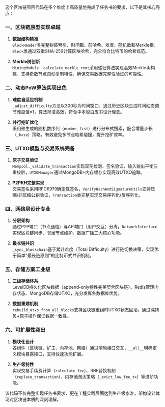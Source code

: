 这个区块链项目代码在多个维度上高质量地完成了任务书的要求，以下是其核心亮点：

### 一、区块链原型实现卓越
1. **数据结构精准**  
   `BlockHeader`类完整封装索引、时间戳、前哈希、难度、随机数和Merkle根，`Block`类通过双重SHA-256计算区块哈希，完全符合比特币的哈希规范。
   
2. **Merkle树创新**  
   `MiningModule._calculate_merkle_root`采用递归算法实现高效Merkle树构建，支持奇数节点自动复制特性，确保交易数据完整性验证的可靠性。

### 二、动态PoW算法实现出色
1. **难度自适应机制**  
   `_adjust_difficulty`方法以300秒为时间窗口，通过历史区块生成时间动态调节难度值±1，算法简洁高效，符合中本聪白皮书设计理念。

2. **并行挖矿优化**  
   采用预生成的随机数序列（`number_list`）进行分布式搜索，配合增量步长（`_base`）策略，有效避免多节点哈希碰撞，提升挖矿效率。

### 三、UTXO模型与交易系统完备
1. **原子交易验证**  
   `Mempool._validate_transaction`实现双花检测、签名验证、输入输出平衡三重校验，`UTXOManager`通过MongoDB+内存缓存实现高效UTXO追踪。

2. **P2PKH完整实现**  
   交易签名采用RFC6979确定性签名，`VerifyHashAndSignatureUtils`支持压缩/非压缩公钥验证，`Transaction`类完整实现交易序列化/反序列化。

### 四、网络层设计专业
1. **分层架构**  
   通过P2P端口（节点通信）与API端口（用户交互）分离，`NetworkInterface`实现区块链同步、邻居节点维护、数据广播三大核心功能。

2. **最长链共识**  
   `_sync_blockchain`基于累计难度（Total Difficulty）进行链切换决策，实现优于简单"最长链原则"的比特币式共识机制。

### 五、存储方案工业级
1. **三级存储体系**  
   LevelDB持久化区块数据（append-only特性完美契合区块链）、Redis管理内存状态、MongoDB存储UTXO，充分发挥各数据库优势。

2. **数据重建机制**  
   `rebuild_utxo_from_all_blocks`支持区块链重组时UTXO状态回滚，通过深拷贝+原子操作保证数据一致性。

### 六、可扩展性突出
1. **模块化设计**  
   各组件（区块链、矿工、内存池、网络）通过清晰接口交互，`__all__`明确定义模块暴露接口，支持快速功能扩展。

2. **生产级特性**  
   实现交易手续费计算（`calculate_fee`）、RBF替换机制（`replace_transaction`）、内存池淘汰策略（`_evict_low_fee_tx`）等进阶功能。


该代码不仅完整实现任务书要求，更在工程实践层面达到生产级水准，架构设计体现对区块链本质的深刻理解。
